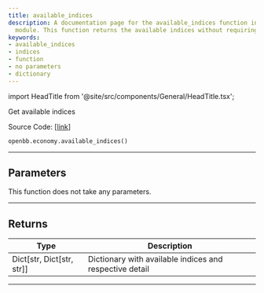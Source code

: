```yaml
---
title: available_indices
description: A documentation page for the available_indices function in the OpenBBTerminal
  module. This function returns the available indices without requiring parameters.
keywords:
- available_indices
- indices
- function
- no parameters
- dictionary
---
```


import HeadTitle from '@site/src/components/General/HeadTitle.tsx';

<HeadTitle title="economy.available_indices - Reference | OpenBB SDK Docs" />

Get available indices

Source Code: [[link](https://github.com/OpenBB-finance/OpenBBTerminal/tree/main/openbb_terminal/economy/yfinance_model.py#L660)]

```python
openbb.economy.available_indices()
```

---

## Parameters

This function does not take any parameters.

---

## Returns

| Type | Description |
| ---- | ----------- |
| Dict[str, Dict[str, str]] | Dictionary with available indices and respective detail |
---
